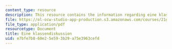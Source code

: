 ```yaml
---
content_type: resource
description: This resource contains the information regarding eine klassendiskussion.
file: https://ol-ocw-studio-app-production.s3.amazonaws.com/courses/21g-401-german-i-fall-2008/e7bfe7b860e25e593b29a75e3963cefd_MIT21G_401F08_klass.pdf
file_type: application/pdf
resourcetype: Document
title: Eine klassendiskussion
uid: e7bfe7b8-60e2-5e59-3b29-a75e3963cefd
---
```

